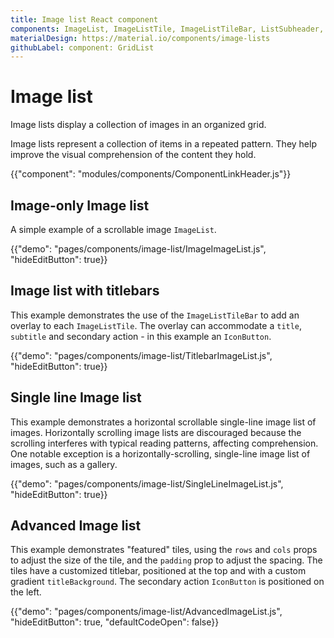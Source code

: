 ```yaml
---
title: Image list React component
components: ImageList, ImageListTile, ImageListTileBar, ListSubheader, IconButton
materialDesign: https://material.io/components/image-lists
githubLabel: component: GridList
---
```


# Image list

<p class="description">Image lists display a collection of images in an organized grid.</p>

Image lists represent a collection of items in a repeated pattern. They help improve the visual comprehension of the content they hold.

{{"component": "modules/components/ComponentLinkHeader.js"}}

## Image-only Image list

A simple example of a scrollable image `ImageList`.

{{"demo": "pages/components/image-list/ImageImageList.js", "hideEditButton": true}}

## Image list with titlebars

This example demonstrates the use of the `ImageListTileBar` to add an overlay to each `ImageListTile`.
The overlay can accommodate a `title`, `subtitle` and secondary action - in this example an `IconButton`.

{{"demo": "pages/components/image-list/TitlebarImageList.js", "hideEditButton": true}}

## Single line Image list

This example demonstrates a horizontal scrollable single-line image list of images.
Horizontally scrolling image lists are discouraged because the scrolling interferes with typical reading patterns, affecting comprehension.
One notable exception is a horizontally-scrolling, single-line image list of images, such as a gallery.

{{"demo": "pages/components/image-list/SingleLineImageList.js", "hideEditButton": true}}

## Advanced Image list

This example demonstrates "featured" tiles, using the `rows` and `cols` props to adjust the size of the tile, and the `padding` prop to adjust the spacing.
The tiles have a customized titlebar, positioned at the top and with a custom gradient `titleBackground`.
The secondary action `IconButton` is positioned on the left.

{{"demo": "pages/components/image-list/AdvancedImageList.js", "hideEditButton": true, "defaultCodeOpen": false}}

